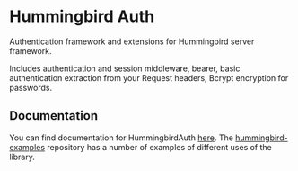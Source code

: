 # Hummingbird Auth

Authentication framework and extensions for Hummingbird server framework.

Includes authentication and session middleware, bearer, basic authentication extraction from your Request headers, Bcrypt encryption for passwords.


## Documentation

You can find documentation for HummingbirdAuth [here](https://docs.hummingbird.codes/2.0/documentation/hummingbirdauth). The [hummingbird-examples](https://github.com/hummingbird-project/hummingbird-examples) repository has a number of examples of different uses of the library.
